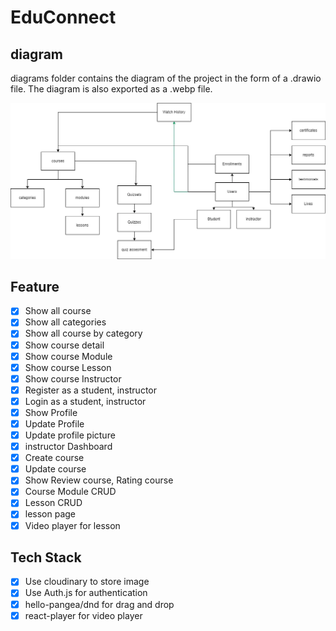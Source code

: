# EduConnect

## diagram
diagrams folder contains the diagram of the project in the form of a .drawio file. The diagram is also exported as a .webp file.

![image](diagrams/img/EduConnect.webp)

## Feature

- [x] Show all course
- [x] Show all categories
- [x] Show all course by category
- [x] Show course detail
- [x] Show course Module
- [x] Show course Lesson
- [x] Show course Instructor
- [x] Register as a student, instructor
- [x] Login as a student, instructor
- [x] Show Profile
- [x] Update Profile
- [x] Update profile picture
- [x] instructor Dashboard
- [x] Create course
- [x] Update course
- [x] Show Review course, Rating course
- [x] Course Module CRUD
- [x] Lesson CRUD
- [x] lesson page
- [x] Video player for lesson

## Tech Stack

-[x] Use cloudinary to store image
-[x] Use Auth.js for authentication
-[x] hello-pangea/dnd for drag and drop
-[x] react-player for video player
